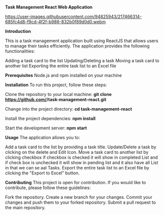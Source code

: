 **Task Management React Web Application**

https://user-images.githubusercontent.com/94825943/217466314-685fc4d8-f9cd-4f2f-b986-832b0f89d0d0.webm


**Introduction**

This is a task management application built using ReactJS that allows users to manage their tasks efficiently. The application provides the following functionalities:

Adding a task card to the list
Updating/Deleting a task
Moving a task card to another list
Exporting the entire task list to an Excel file


**Prerequisites**
Node.js and npm installed on your machine

**Installation**
To run this project, follow these steps:

Clone the repository to your local machine:
**git clone https://github.com/<your-username>/task-management-react.git**
  
Change into the project directory: 
**cd task-management-react**
  
Install the project dependencies:
**npm install**
  
Start the development server:
**npm start**
  
**Usage**
The application allows you to:

Add a task card to the list by providing a task title.
Update/Delete a task by clicking on the delete and Edit Icon.
Move a task card to another list by clicking checkbox if checkbox is checked it will show in completed List and if check box is unchecked it will show in pending list and it also have all List in that we can se aal Tasks.
Export the entire task list to an Excel file by clicking the "Export to Excel" button.
  
**Contributing**
This project is open for contribution. If you would like to contribute, please follow these guidelines:

Fork the repository.
Create a new branch for your changes.
Commit your changes and push them to your forked repository.
Submit a pull request to the main repository.
